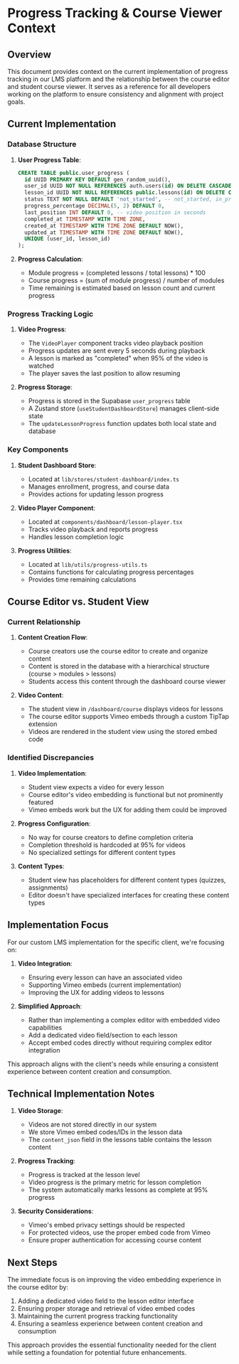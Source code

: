 # Progress Tracking & Course Viewer Context

## Overview

This document provides context on the current implementation of progress tracking in our LMS platform and the relationship between the course editor and student course viewer. It serves as a reference for all developers working on the platform to ensure consistency and alignment with project goals.

## Current Implementation

### Database Structure

1. **User Progress Table**:
   ```sql
   CREATE TABLE public.user_progress (
     id UUID PRIMARY KEY DEFAULT gen_random_uuid(),
     user_id UUID NOT NULL REFERENCES auth.users(id) ON DELETE CASCADE,
     lesson_id UUID NOT NULL REFERENCES public.lessons(id) ON DELETE CASCADE,
     status TEXT NOT NULL DEFAULT 'not_started', -- not_started, in_progress, completed
     progress_percentage DECIMAL(5, 2) DEFAULT 0,
     last_position INT DEFAULT 0, -- video position in seconds
     completed_at TIMESTAMP WITH TIME ZONE,
     created_at TIMESTAMP WITH TIME ZONE DEFAULT NOW(),
     updated_at TIMESTAMP WITH TIME ZONE DEFAULT NOW(),
     UNIQUE (user_id, lesson_id)
   );
   ```

2. **Progress Calculation**:
   - Module progress = (completed lessons / total lessons) * 100
   - Course progress = (sum of module progress) / number of modules
   - Time remaining is estimated based on lesson count and current progress

### Progress Tracking Logic

1. **Video Progress**:
   - The `VideoPlayer` component tracks video playback position
   - Progress updates are sent every 5 seconds during playback
   - A lesson is marked as "completed" when 95% of the video is watched
   - The player saves the last position to allow resuming

2. **Progress Storage**:
   - Progress is stored in the Supabase `user_progress` table
   - A Zustand store (`useStudentDashboardStore`) manages client-side state
   - The `updateLessonProgress` function updates both local state and database

### Key Components

1. **Student Dashboard Store**:
   - Located at `lib/stores/student-dashboard/index.ts`
   - Manages enrollment, progress, and course data
   - Provides actions for updating lesson progress

2. **Video Player Component**:
   - Located at `components/dashboard/lesson-player.tsx`
   - Tracks video playback and reports progress
   - Handles lesson completion logic

3. **Progress Utilities**:
   - Located at `lib/utils/progress-utils.ts`
   - Contains functions for calculating progress percentages
   - Provides time remaining calculations

## Course Editor vs. Student View

### Current Relationship

1. **Content Creation Flow**:
   - Course creators use the course editor to create and organize content
   - Content is stored in the database with a hierarchical structure (course > modules > lessons)
   - Students access this content through the dashboard course viewer

2. **Video Content**:
   - The student view in `/dashboard/course` displays videos for lessons
   - The course editor supports Vimeo embeds through a custom TipTap extension
   - Videos are rendered in the student view using the stored embed code

### Identified Discrepancies

1. **Video Implementation**:
   - Student view expects a video for every lesson
   - Course editor's video embedding is functional but not prominently featured
   - Vimeo embeds work but the UX for adding them could be improved

2. **Progress Configuration**:
   - No way for course creators to define completion criteria
   - Completion threshold is hardcoded at 95% for videos
   - No specialized settings for different content types

3. **Content Types**:
   - Student view has placeholders for different content types (quizzes, assignments)
   - Editor doesn't have specialized interfaces for creating these content types

## Implementation Focus

For our custom LMS implementation for the specific client, we're focusing on:

1. **Video Integration**:
   - Ensuring every lesson can have an associated video
   - Supporting Vimeo embeds (current implementation)
   - Improving the UX for adding videos to lessons

2. **Simplified Approach**:
   - Rather than implementing a complex editor with embedded video capabilities
   - Add a dedicated video field/section to each lesson
   - Accept embed codes directly without requiring complex editor integration

This approach aligns with the client's needs while ensuring a consistent experience between content creation and consumption.

## Technical Implementation Notes

1. **Video Storage**:
   - Videos are not stored directly in our system
   - We store Vimeo embed codes/IDs in the lesson data
   - The `content_json` field in the lessons table contains the lesson content

2. **Progress Tracking**:
   - Progress is tracked at the lesson level
   - Video progress is the primary metric for lesson completion
   - The system automatically marks lessons as complete at 95% progress

3. **Security Considerations**:
   - Vimeo's embed privacy settings should be respected
   - For protected videos, use the proper embed code from Vimeo
   - Ensure proper authentication for accessing course content

## Next Steps

The immediate focus is on improving the video embedding experience in the course editor by:

1. Adding a dedicated video field to the lesson editor interface
2. Ensuring proper storage and retrieval of video embed codes
3. Maintaining the current progress tracking functionality
4. Ensuring a seamless experience between content creation and consumption

This approach provides the essential functionality needed for the client while setting a foundation for potential future enhancements.
